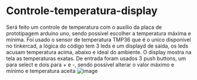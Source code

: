 # Controle-temperatura-display
Será feito um controle de temperatura com o auxílio da placa de prototipagem arduino uno, sendo possível escolher a temperatura máxima e mínima.
Foi usado o sensor de temperatura TMP36 que é o unico disponível no tinkercad, a lógica do código tem 3 leds e um displayd de saída, os leds acusam temperatura acima, abaixo e ideal do ambiente. O display mostra na tela as temperaturas exatas.
De entrada foram usados 3 push buttons, um para select e dois para + e -, sendo possível alterar o valor máximo e mínimo e temperatura aceita
![image](https://github.com/hassuncao06/Controle-temperatura-display/assets/93269234/82598bbe-e00d-46b7-bd8f-fd575faa15a9)
